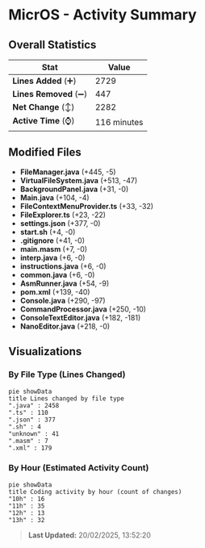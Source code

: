 # MicrOS - Activity Summary 

## Overall Statistics

| Stat                   | Value                                                             |
| ---------------------- | ----------------------------------------------------------------- |
| **Lines Added** (➕)   | 2729                                          |
| **Lines Removed** (➖) | 447                                        |
| **Net Change** (↕)    | 2282                |
| **Active Time** (⌚)   | 116 minutes |


## Modified Files
- **FileManager.java** (+445, -5)
- **VirtualFileSystem.java** (+513, -47)
- **BackgroundPanel.java** (+31, -0)
- **Main.java** (+104, -4)
- **FileContextMenuProvider.ts** (+33, -32)
- **FileExplorer.ts** (+23, -22)
- **settings.json** (+377, -0)
- **start.sh** (+4, -0)
- **.gitignore** (+41, -0)
- **main.masm** (+7, -0)
- **interp.java** (+6, -0)
- **instructions.java** (+6, -0)
- **common.java** (+6, -0)
- **AsmRunner.java** (+54, -9)
- **pom.xml** (+139, -40)
- **Console.java** (+290, -97)
- **CommandProcessor.java** (+250, -10)
- **ConsoleTextEditor.java** (+182, -181)
- **NanoEditor.java** (+218, -0)

## Visualizations

### By File Type (Lines Changed)

```mermaid
pie showData
title Lines changed by file type
".java" : 2458
".ts" : 110
".json" : 377
".sh" : 4
"unknown" : 41
".masm" : 7
".xml" : 179
```

### By Hour (Estimated Activity Count)

```mermaid
pie showData
title Coding activity by hour (count of changes)
"10h" : 16
"11h" : 35
"12h" : 13
"13h" : 32
```


> **Last Updated:** 20/02/2025, 13:52:20